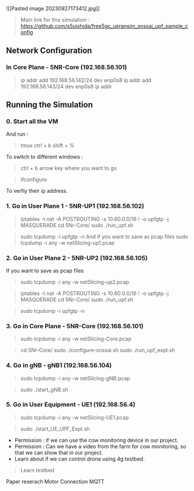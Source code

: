  ![[Pasted image 20230927173412.jpg]]

> Main link for this simulation : <https://github.com/s5uishida/free5gc_ueransim_snssai_upf_sample_config>
>
## Network Configuration

### In Core Plane - 5NR-Core (192.168.56.101)
>
> ip addr add 192.168.56.142/24 dev enp0s8
> ip addr add 192.168.56.143/24 dev enp0s8
> ip addr

## Running the Simulation

### 0. Start all the VM

And run :
> tmux
> ctrl + b
> shift + %

To switch to different windows :
> ctrl + b
> arrow key where you want to go

> ifconfigure

To verfiy their ip address.

### 1. Go in User Plane 1 - 5NR-UP1 (192.168.56.102)
>
>iptables -t nat -A POSTROUTING -s 10.60.0.0/16 ! -o upfgtp -j MASQUERADE
> cd 5Nr-Core/
> sudo ./run_upf.sh

> sudo tcpdump -i upfgtp -n
And if you want to save as pcap files
> sudo tcpdump -i any -w netSlicing-up1.pcap

### 2. Go in User Plane 2 - 5NR-UP2 (192.168.56.105)

If you want to save as pcap files
> sudo tcpdump -i any -w netSlicing-up2.pcap

>iptables -t nat -A POSTROUTING -s 10.60.0.0/16 ! -o upfgtp -j MASQUERADE
> cd 5Nr-Core/
> sudo ./run_upf.sh

> sudo tcpdump -i upfgtp -n

### 3. Go in Core Plane - 5NR-Core (192.168.56.101)
>
>sudo tcpdump -i any -w netSlicing-Core.pcap

>cd 5Nr-Core/
>sudo ./configure-snssai.sh
>sudo ./run_upf_expt.sh

### 4. Go in gNB - gNB1 (192.168.56.104)
>
> sudo tcpdump -i any -w netSlicing-gNB.pcap

> sudo ./start_gNB.sh

### 5. Go in User Equipment - UE1 (192.168.56.4)
>
> sudo tcpdump -i any -w netSlicing-UE1.pcap

> sudo ./start_UE_UPF_Expt.sh

- Permission : if we can use the cow monitoring device in our project.
- Permission : Can we have a video from the farm for cow monitoring, so that we can show that in our project.
- Learn about if we can control drone using 4g testbed.

> Learn testbed

Paper reserach
Motor Connection
MQTT




